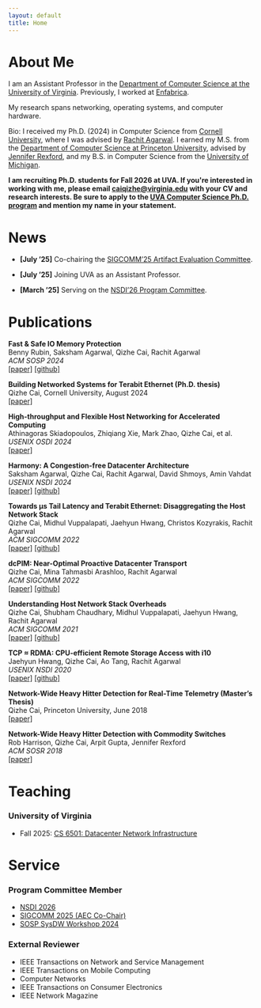 ```yaml
---
layout: default
title: Home
---
```


<div class="box">
  <h1 id="about-me">About Me</h1>
  <p>I am an Assistant Professor in the <a href="https://engineering.virginia.edu/departments/computer-science" target="_blank">Department of Computer Science at the University of Virginia</a>. Previously, I worked at <a href="https://www.enfabrica.net/" target="_blank">Enfabrica</a>.</p>
  <p>My research spans networking, operating systems, and computer hardware.</p>
  <p>Bio: I received my Ph.D. (2024) in Computer Science from <a href="https://www.cs.cornell.edu/" target="_blank">Cornell University</a>, where I was advised by <a href="https://www.cs.cornell.edu/~ragarwal/" target="_blank">Rachit Agarwal</a>. I earned my M.S. from the <a href="https://www.cs.princeton.edu/" target="_blank">Department of Computer Science at Princeton University</a>, advised by <a href="https://www.cs.princeton.edu/~jrex/" target="_blank">Jennifer Rexford</a>, and my B.S. in Computer Science from the <a href="https://www.eecs.umich.edu/" target="_blank">University of Michigan</a>.</p>
  
  <div class="highlight-box">
    <p><strong>I am recruiting Ph.D. students for Fall 2026 at UVA. If you're interested in working with me, please email <a href="mailto:caiqizhe@virginia.edu">caiqizhe@virginia.edu</a> with your CV and research interests. Be sure to apply to the <a href="https://engineering.virginia.edu/department/computer-science/academics/graduate-programs/phd-computer-science" target="_blank">UVA Computer Science Ph.D. program</a> and mention my name in your statement.</strong></p>
  </div>
</div>

<div class="box">
  <h1 id="news">News</h1>
  <ul>
    <li><p><strong>[July ’25]</strong> Co-chairing the <a href="https://conferences.sigcomm.org/sigcomm/2025/">SIGCOMM’25 Artifact Evaluation Committee</a>.</p></li>
    <li><p><strong>[July ’25]</strong> Joining UVA as an Assistant Professor.</p></li>
    <li><p><strong>[March ’25]</strong> Serving on the <a href="https://www.usenix.org/conference/nsdi26#venue">NSDI’26 Program Committee</a>.</p></li>
  </ul>
</div>

<div class="box">
  <h1 id="publications">Publications</h1>

  <div class="publication">
    <p><strong>Fast & Safe IO Memory Protection</strong><br>
    Benny Rubin, Saksham Agarwal, Qizhe Cai, Rachit Agarwal<br>
    <i>ACM SOSP 2024</i><br>
    <a href="{{ '/papers/fands.pdf' | relative_url }}">[paper]</a> <a href="https://github.com/host-architecture/Fast-and-Safe-IO-Memory-Protection">[github]</a></p>
  </div>

  <div class="publication">
    <p><strong>Building Networked Systems for Terabit Ethernet (Ph.D. thesis)</strong><br>
    Qizhe Cai, Cornell University, August 2024<br>
    <a href="{{ '/papers/phd-thesis.pdf' | relative_url }}">[paper]</a></p>
  </div>

  <div class="publication">
    <p><strong>High-throughput and Flexible Host Networking for Accelerated Computing</strong><br>
    Athinagoras Skiadopoulos, Zhiqiang Xie, Mark Zhao, Qizhe Cai, et al.<br>
    <i>USENIX OSDI 2024</i><br>
    <a href="{{ '/papers/host-networking-accelerators.pdf' | relative_url }}">[paper]</a></p>
  </div>

  <div class="publication">
    <p><strong>Harmony: A Congestion-free Datacenter Architecture</strong><br>
    Saksham Agarwal, Qizhe Cai, Rachit Agarwal, David Shmoys, Amin Vahdat<br>
    <i>USENIX NSDI 2024</i><br>
    <a href="{{ '/papers/harmony.pdf' | relative_url }}">[paper]</a> <a href="#">[github]</a></p>
  </div>

  <div class="publication">
    <p><strong>Towards µs Tail Latency and Terabit Ethernet: Disaggregating the Host Network Stack</strong><br>
    Qizhe Cai, Midhul Vuppalapati, Jaehyun Hwang, Christos Kozyrakis, Rachit Agarwal<br>
    <i>ACM SIGCOMM 2022</i><br>
    <a href="{{ '/papers/netchannel.pdf' | relative_url }}">[paper]</a> <a href="https://github.com/Terabit-Ethernet/NetChannel">[github]</a></p>
  </div>

  <div class="publication">
    <p><strong>dcPIM: Near-Optimal Proactive Datacenter Transport</strong><br>
    Qizhe Cai, Mina Tahmasbi Arashloo, Rachit Agarwal<br>
    <i>ACM SIGCOMM 2022</i><br>
    <a href="{{ '/papers/dcpim.pdf' | relative_url }}">[paper]</a> <a href="https://github.com/Terabit-Ethernet/dcPIM">[github]</a></p>
  </div>

  <div class="publication">
    <p><strong>Understanding Host Network Stack Overheads</strong><br>
    Qizhe Cai, Shubham Chaudhary, Midhul Vuppalapati, Jaehyun Hwang, Rachit Agarwal<br>
    <i>ACM SIGCOMM 2021</i><br>
    <a href="{{ '/papers/tcp_2021.pdf' | relative_url }}">[paper]</a> <a href="https://github.com/Terabit-Ethernet/Understanding-network-stack-overheads-SIGCOMM-2021">[github]</a></p>
  </div>

  <div class="publication">
    <p><strong>TCP ≈ RDMA: CPU-efficient Remote Storage Access with i10</strong><br>
    Jaehyun Hwang, Qizhe Cai, Ao Tang, Rachit Agarwal<br>
    <i>USENIX NSDI 2020</i><br>
    <a href="{{ '/papers/i10.pdf' | relative_url }}">[paper]</a> <a href="https://github.com/i10-kernel/i10-implementation">[github]</a></p>
  </div>

  <div class="publication">
    <p><strong>Network-Wide Heavy Hitter Detection for Real-Time Telemetry (Master’s Thesis)</strong><br>
    Qizhe Cai, Princeton University, June 2018<br>
    <a href="{{ '/papers/master_thesis.pdf' | relative_url }}">[paper]</a></p>
  </div>

  <div class="publication">
    <p><strong>Network-Wide Heavy Hitter Detection with Commodity Switches</strong><br>
    Rob Harrison, Qizhe Cai, Arpit Gupta, Jennifer Rexford<br>
    <i>ACM SOSR 2018</i><br>
    <a href="{{ '/papers/sosr-18.pdf' | relative_url }}">[paper]</a></p>
  </div>
</div>

<div class="box">
  <h1 id="teaching">Teaching</h1>

  <h3>University of Virginia</h3>
  <ul>
    <li><p>Fall 2025: <a href="https://www.qizhecai.com/cs6501-fall25/">CS 6501: Datacenter Network Infrastructure </a></p></li>
  </ul>

</div>

<div class="box">
  <h1 id="service">Service</h1>

  <h3>Program Committee Member</h3>
  <ul>
    <li><a href="https://www.usenix.org/conference/nsdi26#venue">NSDI 2026</a></li>
    <li><a href="https://conferences.sigcomm.org/sigcomm/2025/">SIGCOMM 2025 (AEC Co-Chair)</a></li>
    <li><a href="https://sysdw24.github.io">SOSP SysDW Workshop 2024</a></li>
  </ul>

  <h3>External Reviewer</h3>
  <ul>
    <li>IEEE Transactions on Network and Service Management</li>
    <li>IEEE Transactions on Mobile Computing</li>
    <li>Computer Networks</li>
    <li>IEEE Transactions on Consumer Electronics</li>
    <li>IEEE Network Magazine</li>
  </ul>
</div>
